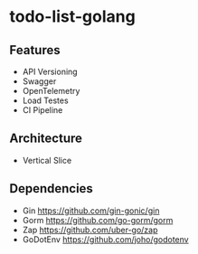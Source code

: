 # todo-list-golang

## Features

* API Versioning
* Swagger
* OpenTelemetry
* Load Testes
* CI Pipeline

## Architecture

* Vertical Slice

## Dependencies

* Gin <https://github.com/gin-gonic/gin>
* Gorm <https://github.com/go-gorm/gorm>
* Zap <https://github.com/uber-go/zap>
* GoDotEnv <https://github.com/joho/godotenv>
